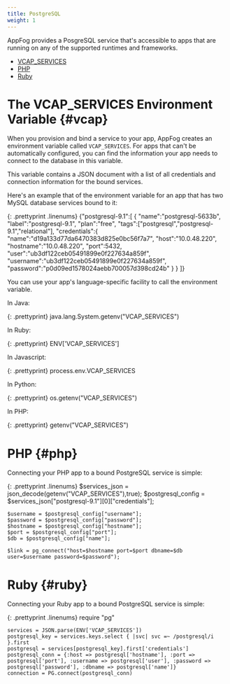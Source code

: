 ```yaml
---
title: PostgreSQL
weight: 1
---
```


AppFog provides a PosgreSQL service that's accessible to apps that are running on any of the supported runtimes and frameworks. 

* [VCAP_SERVICES](#vcap)
* [PHP](#php)
* [Ruby](#ruby)

# The VCAP\_SERVICES Environment Variable {#vcap}

When you provision and bind a service to your app, AppFog creates an environment variable called `VCAP_SERVICES`. For apps that can't be automatically configured, you can find the information your app needs to connect to the database in this variable.

This variable contains a JSON document with a list of all credentials and connection information for the bound services.

Here's an example that of the environment variable for an app that has two MySQL database services bound to it:

{: .prettyprint .linenums}
    {"postgresql-9.1":[
        {
            "name":"postgresql-5633b",
            "label":"postgresql-9.1",
            "plan":"free",
            "tags":["postgresql","postgresql-9.1","relational"],
            "credentials":{
                "name":"d19a133d77da6470383d825e0bc56f7a7",
                "host":"10.0.48.220",
                "hostname":"10.0.48.220",
                "port":5432,
                "user":"ub3df122ceb05491899e0f227634a859f",
                "username":"ub3df122ceb05491899e0f227634a859f",
                "password":"p0d09ed1578024aebb700057d398cd24b"
            }
        }
    ]}


You can use your app's language-specific facility to call the environment variable.

In Java:

{: .prettyprint}
    java.lang.System.getenv("VCAP_SERVICES")

In Ruby:

{: .prettyprint}
    ENV['VCAP_SERVICES']

In Javascript:

{: .prettyprint}
    process.env.VCAP_SERVICES

In Python:

{: .prettyprint}
    os.getenv("VCAP_SERVICES")

In PHP:

{: .prettyprint}
    getenv("VCAP_SERVICES")

# PHP {#php}

Connecting your PHP app to a bound PostgreSQL service is simple:

{: .prettyprint .linenums}
    $services_json = json_decode(getenv("VCAP_SERVICES"),true);
    $postgresql_config = $services_json["postgresql-9.1"][0]["credentials"];

    $username = $postgresql_config["username"];
    $password = $postgresql_config["password"];
    $hostname = $postgresql_config["hostname"];
    $port = $postgresql_config["port"];
    $db = $postgresql_config["name"];

    $link = pg_connect("host=$hostname port=$port dbname=$db user=$username password=$password");

# Ruby {#ruby}

Connecting your Ruby app to a bound PostgreSQL service is simple:

{: .prettyprint .linenums}
    require "pg"

    services = JSON.parse(ENV['VCAP_SERVICES'])
    postgresql_key = services.keys.select { |svc| svc =~ /postgresql/i }.first
    postgresql = services[postgresql_key].first['credentials']
    postgresql_conn = {:host => postgresql['hostname'], :port => postgresql['port'], :username => postgresql['user'], :password => postgresql['password'], :dbname => postgresql['name']}
    connection = PG.connect(postgresql_conn)
